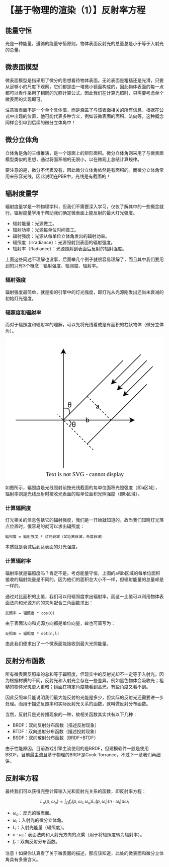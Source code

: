 # 【基于物理的渲染（1）】反射率方程

## 能量守恒

光是一种能量，遵循的能量守恒原则，物体表面反射光的总量总是小于等于入射光的总量。

## 微表面模型

微表面模型是指采用了微分的思想看待物体表面。无论表面是粗糙还是光滑，只要从足够小的尺度下观察，它们都是由一堆微小镜面构成的，因此物体表面的每一点都可以看作采用了相同的光照计算公式。因此我们在计算光照时，只需要考虑单个微表面的实现即可。

注意微表面不是一个单个具体值，而是涵盖了与该表面相关的所有信息，根据在公式中出现的位置，他可能代表多种含义，例如该微表面的面积、法向等，这种概念同样会引申到后续的微分立体角中！

## 微分立体角

立体角是角的三维推演，是一个球面上的矩形面积。微分立体角则采用了与微表面模型类似的思想，通过将面积缩的无限小，以在微观上总结计算规律。

要注意的是，微分不代表没有，因此微分立体角依然是有面积的。而微分立体角常用来形容光线，因此说明在PBR中，光线是有截面的！

## 辐射度量学

辐射度量学是一种物理学科，但我们不需要深入学习，仅仅了解其中的一些概念就行。辐射度量学用于帮助我们确定微表面上能反射的最大灯光强度。

- 辐射能量：光源做工。
- 辐射功率：光源每单位时间做工。
- 辐射强度：光源从每单位立体角发出的辐射功率。
- 辐照度（Irradiance）：光源照射到表面的辐射强度。
- 辐射率（Radiance）：光源照射到表面后反射的辐射强度。

上面这些简述不理解也没事，后面举几个例子就很容易理解了，而且其中我们要用到的只有3个概念：辐射强度、辐照度、辐射率。

### 辐射强度

辐射强度最简单，就是指的引擎中的灯光强度，即灯光从光源刚发出还尚未衰减的初始灯光强度。

### 辐照度和辐射率

而对于辐照度和辐射率的理解，可以先将光线看成是有面积的柱状物体（微分立体角）。

![辐照度和辐射率](../../../assets/images/%E8%BE%90%E7%85%A7%E5%BA%A6%E5%92%8C%E8%BE%90%E5%B0%84%E7%8E%87.drawio.svg)

如图所示，辐照度是光线照射前按光线截面的每单位面积光照强度（即a区域），辐射率则是光线反射时按收光表面的每单位面积光照强度（即b区域）。

### 计算辐照度

灯光相关的信息包括它的辐射强度，我们是一开始就知道的。故当我们知晓灯光落点位置时，很容易的就可以求出辐照度：

```text
辐照度 = 辐射强度 * 灯光衰减（如距离衰减，角度衰减）
```

本质就是衰减后到达表面的灯光强度。

### 计算辐射率

辐射率就是辐照度吗？肯定不是。考虑能量守恒，上图的a和b区域的每单位面积接收的辐射能量是不同的，因为他们的面积总大小不一样，但辐射能量的总量却是一样的。

通过对比面积的比值，我们可以用辐照度求出辐射率。而这一比值可以利用物体表面法向和光源方向的夹角配合三角函数求出：

```text
反照率 = 辐照度 * cos(θ)
```

由于表面法向和光源方向都是单位向量，故也可简写为：

```text
反照率 = 辐照度 * dot(n,l)
```

由此我们便求出了一个微表面能接收到最大光照能量。

## 反射分布函数

所有微表面反照率的总和等于辐照度，但现实中的反射光却不一定等于入射光。因为根据材质的不同，反射光和入射光会存在一些差异。例如黑色物体会吸收光；粗糙的物体光斑更大更暗；镜面在特定角度能看到高光，有些角度又看不到。

因此反照率只能说明我们最大能反射的光能是多少，但实际的反射光还需要进一步处理。而用于描述反照率和实际反射光关系的函数，就叫做反射分布函数。

当然，反射只是光传播现象的一种，故相关函数其实共有以下几种：

- BRDF：双向反射分布函数（描述反射现象）
- BTDF：双向透射分布函数（描述投射现象）
- BSDF：双向散射分布函数（BRDF+BTDF）

由于性能原因，目前游戏引擎主流使用的是BRDF，但建模软件一般是使用BSDF。目前最主流且基于物理的BRDF是Cook-Torrance，不过下一章我们再细讲。

## 反射率方程

最终我们可以获得完整计算输入光和反射光关系的函数，即反射率方程：

$$
L_o(p,\omega_o)=\int_\Omega f_r(p,\omega_i,\omega_o)L_i(p,\omega_i)(n\cdot \omega_i)d\omega_i
$$

- $\omega_o$：反光的微表面。
- $\omega_i$：入射光的微分立体角。
- $L_i$：入射光能量（辐照度）。
- $n\cdot \omega_i$：表面法向和入射光方向的点乘（用于将辐照度转为辐射率）。
- $f_r$：双向反射分布函数。

注意！如果你认真看了关于微表面的描述，那应该知道，此处的微表面和微分立体角具有多重含义。
